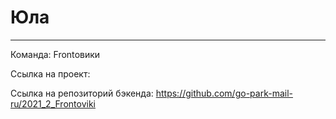 # Юла
---

Команда: Frontовики

Ссылка на проект:

Ссылка на репозиторий бэкенда: https://github.com/go-park-mail-ru/2021_2_Frontoviki